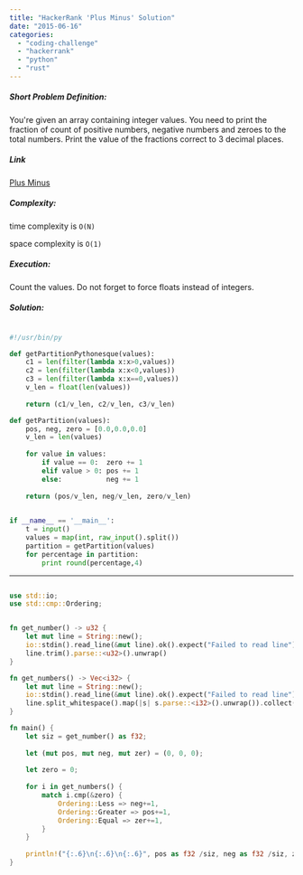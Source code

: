 ```yaml
---
title: "HackerRank 'Plus Minus' Solution"
date: "2015-06-16"
categories: 
  - "coding-challenge"
  - "hackerrank"
  - "python"
  - "rust"
---
```


##### Short Problem Definition:

You're given an array containing integer values. You need to print the fraction of count of positive numbers, negative numbers and zeroes to the total numbers. Print the value of the fractions correct to 3 decimal places.

##### Link

[Plus Minus](https://www.hackerrank.com/challenges/plus-minus)

##### Complexity:

time complexity is `O(N)`

space complexity is `O(1)`

##### Execution:

Count the values. Do not forget to force floats instead of integers.

##### Solution:

```python

#!/usr/bin/py

def getPartitionPythonesque(values):
    c1 = len(filter(lambda x:x>0,values))
    c2 = len(filter(lambda x:x<0,values))
    c3 = len(filter(lambda x:x==0,values))
    v_len = float(len(values))
    
    return (c1/v_len, c2/v_len, c3/v_len)

def getPartition(values):
    pos, neg, zero = [0.0,0.0,0.0]
    v_len = len(values)
    
    for value in values:
        if value == 0:  zero += 1
        elif value > 0: pos += 1
        else:           neg += 1
            
    return (pos/v_len, neg/v_len, zero/v_len)    
    

if __name__ == '__main__':
    t = input()
    values = map(int, raw_input().split())
    partition = getPartition(values)
    for percentage in partition:
        print round(percentage,4)
```

* * *

```rust

use std::io;
use std::cmp::Ordering;


fn get_number() -> u32 {
    let mut line = String::new();
    io::stdin().read_line(&mut line).ok().expect("Failed to read line");
    line.trim().parse::<u32>().unwrap()
}

fn get_numbers() -> Vec<i32> {
    let mut line = String::new();
    io::stdin().read_line(&mut line).ok().expect("Failed to read line");
    line.split_whitespace().map(|s| s.parse::<i32>().unwrap()).collect()
}

fn main() {
    let siz = get_number() as f32;
    
    let (mut pos, mut neg, mut zer) = (0, 0, 0);
    
    let zero = 0;
    
    for i in get_numbers() {
        match i.cmp(&zero) {
            Ordering::Less => neg+=1,
            Ordering::Greater => pos+=1,
            Ordering::Equal => zer+=1,
        }
    }
       
    println!("{:.6}\n{:.6}\n{:.6}", pos as f32 /siz, neg as f32 /siz, zer as f32 /siz);
}
```
